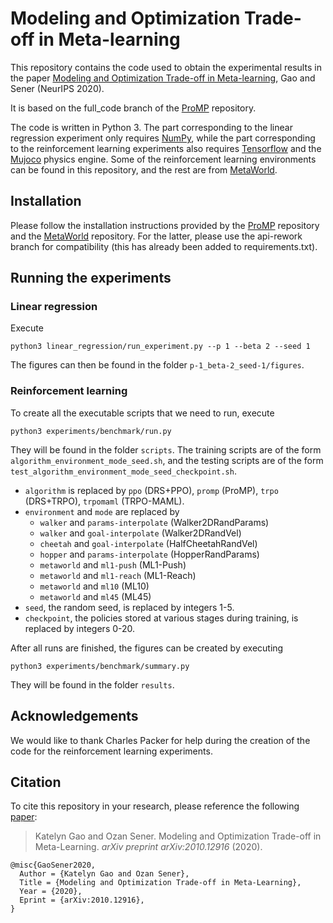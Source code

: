# Modeling and Optimization Trade-off in Meta-learning

This repository contains the code used to obtain the experimental results in the paper [Modeling and Optimization Trade-off in Meta-learning](https://arxiv.org/abs/2010.12916), Gao and Sener (NeurIPS 2020).

It is based on the full_code branch of the [ProMP](https://github.com/jonasrothfuss/ProMP) repository.

The code is written in Python 3. The part corresponding to the linear regression experiment only requires [NumPy](https://numpy.org), while the part corresponding to the reinforcement learning experiments also requires [Tensorflow](https://www.tensorflow.org/) and the [Mujoco](http://www.mujoco.org/) physics engine.
Some of the reinforcement learning environments can be found in this repository, and the rest are from [MetaWorld](https://github.com/rlworkgroup/metaworld).

## Installation

Please follow the installation instructions provided by the [ProMP](https://github.com/jonasrothfuss/ProMP) repository and the [MetaWorld](https://github.com/rlworkgroup/metaworld) repository. 
For the latter, please use the api-rework branch for compatibility (this has already been added to requirements.txt).

## Running the experiments

### Linear regression

Execute
```
python3 linear_regression/run_experiment.py --p 1 --beta 2 --seed 1
```
The figures can then be found in the folder `p-1_beta-2_seed-1/figures`.

### Reinforcement learning

To create all the executable scripts that we need to run, execute
```
python3 experiments/benchmark/run.py
```
They will be found in the folder `scripts`.
The training scripts are of the form `algorithm_environment_mode_seed.sh`, and the testing scripts are of the form `test_algorithm_environment_mode_seed_checkpoint.sh`.
- `algorithm` is replaced by `ppo` (DRS+PPO), `promp` (ProMP), `trpo` (DRS+TRPO), `trpomaml` (TRPO-MAML).
- `environment` and `mode` are replaced by 
  - `walker` and `params-interpolate` (Walker2DRandParams) 
  - `walker` and `goal-interpolate` (Walker2DRandVel)
  - `cheetah` and `goal-interpolate` (HalfCheetahRandVel)
  - `hopper` and `params-interpolate` (HopperRandParams)
  - `metaworld` and `ml1-push` (ML1-Push)
  - `metaworld` and `ml1-reach` (ML1-Reach)
  - `metaworld` and `ml10` (ML10)
  - `metaworld` and `ml45` (ML45)
- `seed`, the random seed, is replaced by integers 1-5.
- `checkpoint`, the policies stored at various stages during training, is replaced by integers 0-20.

After all runs are finished, the figures can be created by executing
```
python3 experiments/benchmark/summary.py
```
They will be found in the folder `results`.

## Acknowledgements

We would like to thank Charles Packer for help during the creation of the code for the reinforcement learning experiments.

## Citation

To cite this repository in your research, please reference the following [paper](https://arxiv.org/abs/2010.12916):

> Katelyn Gao and Ozan Sener. Modeling and Optimization Trade-off in Meta-Learning. *arXiv preprint arXiv:2010.12916* (2020).

```TeX
@misc{GaoSener2020,
  Author = {Katelyn Gao and Ozan Sener},
  Title = {Modeling and Optimization Trade-off in Meta-Learning},
  Year = {2020},
  Eprint = {arXiv:2010.12916},
}
```
